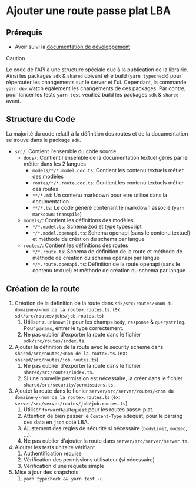 # Ajouter une route passe plat LBA

## Prérequis

- Avoir suivi la [documentation de développement](./developpement.md)

> [!CAUTION]
> Le code de l'API a une structure spéciale due à la publication de la librairie. Ainsi les packages `sdk` & `shared` doivent etre build (`yarn typecheck`) pour répercuter les changements sur le server et l'ui.
> Cependant, la commande `yarn dev` watch egalement les changements de ces packages.
> Par contre, pour lancer les tests `yarn test` veuillez build les packages `sdk` & `shared` avant.

## Structure du Code

La majorité du code relatif à la définition des routes et de la documentation se trouve dans le package `sdk`.

- `src/`: Contient l'ensemble du code source
  - `docs/`: Contient l'ensemble de la documentation textuel gérés par le métier dans les 2 langues
    - `models/*/*.model.doc.ts`: Contient les contenu textuels métier des modèles
    - `routes/*/*.route.doc.ts`: Contient les contenu textuels métier des routes
    - `**/*.md`: Un contenu markdown pour etre utilisé dans la documentation
    - `**/*.ts`: Le code généré contenant le markdown associé (`yarn markdown:transpile`)
  - `models/`: Contient les définitions des modèles
    - `*/*.model.ts`: Schema zod et type typescript
    - `*/*.model.openapi.ts`: Schema openapi (sans le contenu textuel) et méthode de création du schema par langue
  - `routes/`: Contient les définitions des routes
    - `*/*.route.ts`: Schema de définition de la route et méthode de méthode de création du schema openapi par langue
    - `*/*.route.openapi.ts`: Définition de la route openapi (sans le contenu textuel) et méthode de création du schema par langue

## Création de la route

1. Création de la définition de la route dans `sdk/src/routes/<nom du domaine>/<nom de la route>.routes.ts`. (ex: `sdk/src/routes/jobs/job.routes.ts`)
   1. Utiliser `z.unknown()` pour les champs `body`, `response` & `querystring`. Pour `params`, entrer le type correctement.
   2. Ne pas oublier d'exporter la route dans le fichier `sdk/src/routes/index.ts`.
2. Ajouter la définition de la route avec le security scheme dans `shared/src/routes/<nom de la route>.ts`. (ex: `shared/src/routes/job.routes.ts`)
   1. Ne pas oublier d'exporter la route dans le fichier `shared/src/routes/index.ts`.
   2. Si une nouvelle permission est nécessaire, la créer dans le fichier `shared/src/security/permissions.ts`.
3. Ajouter la route dans le fichier `server/src/server/routes/<nom du domaine>/<nom de la route>.routes.ts` (ex: `server/src/server/routes/job/job.routes.ts`)
   1. Utiliser `forwardApiRequest` pour les routes passe-plat.
   2. Attention de bien passer le `Content-Type` adéquat, pour le parsing des data en `json` coté LBA.
   3. Ajustement des regles de sécurité si nécessaire (`bodyLimit`, `modsec`, ...).
   4. Ne pas oublier d'ajouter la route dans `server/src/server/server.ts`.
4. Ajouter les tests unitaire vérifiant
   1. Authentification requise
   2. Vérification des permissions utilisateur (si nécessaire)
   3. Vérification d'une requete simple
5. Mise à jour des snapshots
   1. `yarn typecheck && yarn test -u`

